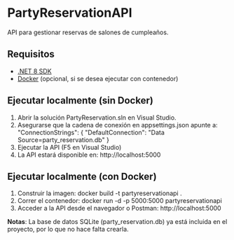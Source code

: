 # PartyReservationAPI
API para gestionar reservas de salones de cumpleaños.

## Requisitos
- [.NET 8 SDK](https://dotnet.microsoft.com/en-us/download/dotnet/8.0)
- [Docker](https://www.docker.com/get-started) (opcional, si se desea ejecutar con contenedor)

## Ejecutar localmente (sin Docker)
1. Abrir la solución PartyReservation.sln en Visual Studio.
2. Asegurarse que la cadena de conexión en appsettings.json apunte a:
   "ConnectionStrings": {
       "DefaultConnection": "Data Source=party_reservation.db"
   }
3. Ejecutar la API (F5 en Visual Studio)
4. La API estará disponible en: http://localhost:5000

## Ejecutar localmente (con Docker)
1. Construir la imagen: docker build -t partyreservationapi .
2. Correr el contenedor: docker run -d -p 5000:5000 partyreservationapi
3. Acceder a la API desde el navegador o Postman: http://localhost:5000

**Notas**: 
La base de datos SQLite (party_reservation.db) ya está incluida en el proyecto, por lo que no hace falta crearla.
